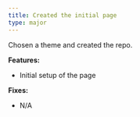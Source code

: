 ```yaml
---
title: Created the initial page
type: major
---
```


Chosen a theme and created the repo.

**Features:**

* Initial setup of the page

**Fixes:**

* N/A
